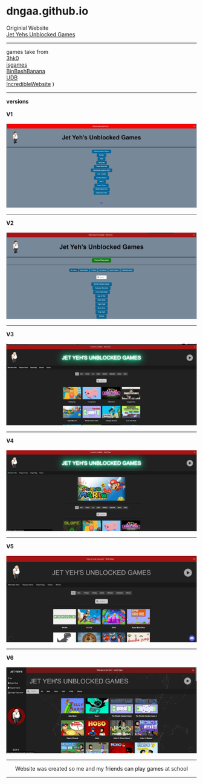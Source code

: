 # dngaa.github.io
Originial Website <br>
[Jet Yehs Unblocked Games](https://jetyehsunblocked.codehs.me/) <br><hr>

games take from <br>
[3hk0](https://github.com/3kh0/3kh0.github.io) <br>
[isgames](https://github.com/isgames/isgames.github.io) <br>
[BinBashBanana](https://github.com/BinBashBanana/gfiles) <br>
[UDB](https://github.com/unblockeddatabase) <br>
[IncredibleWebsite](https://github.com/incrediblewebsite)
)<hr>

<b>versions</b> <br><br>
<b>V1</b><br><br>
![v1](img/archive/v1.png)<br><hr>
<b>V2</b><br><br>
![v2](img/archive/v2.png)<br><hr>
<b>V3</b><br><br>
![v3](img/archive/v3.png)<br><hr>
<b>V4</b><br><br>
![v4](img/archive/v4.png)<br><hr>
<b>V5</b><br><br>
![v5](img/archive/v5.png)<br><hr>
<b>V6</b><br><br>
![v6](img/archive/v6.png)<br><hr>
<center>
Website was created so me and my friends can play games at school <hr>
</center>